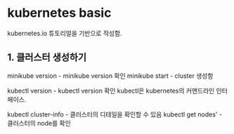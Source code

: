# kubernetes basic
kubernetes.io 튜토리얼을 기반으로 작성함.

## 1. 클러스터 생성하기

  minikube version - minikube version 확인
  minikube start - cluster 생성함

  kubectl version - kubectl version 확인
kubectl은 kubernetes의 커맨드라인 인터페이스.

  kubectl cluster-info - 클러스터의 디테일을 확인할 수 있음
  kubectl get nodes' - 클러스터의 node를 확인
